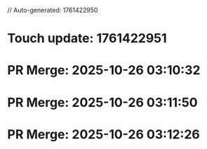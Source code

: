 // Auto-generated: 1761422950

# Touch update: 1761422951

# PR Merge: 2025-10-26 03:10:32

# PR Merge: 2025-10-26 03:11:50

# PR Merge: 2025-10-26 03:12:26
